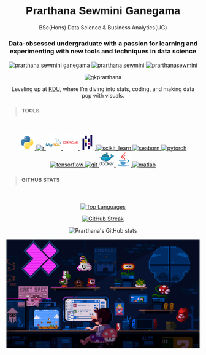 <div align=center>
<h1 style="font-family: 'Arial'">Prarthana Sewmini Ganegama</h1>
<p>BSc(Hons) Data Science & Business Analytics(UG)</p>


<h3 align="center">Data-obsessed undergraduate with a passion for learning and experimenting with new tools and techniques in data science</h3>
<p align="center">
<a href="https://linkedin.com/in/prarthana sewmini ganegama" target="blank"><img align="center" src="https://raw.githubusercontent.com/rahuldkjain/github-profile-readme-generator/master/src/images/icons/Social/linked-in-alt.svg" alt="prarthana sewmini ganegama" height="30" width="40" /></a>
<a href="https://fb.com/prarthana sewmini" target="blank"><img align="center" src="https://raw.githubusercontent.com/rahuldkjain/github-profile-readme-generator/master/src/images/icons/Social/facebook.svg" alt="prarthana sewmini" height="30" width="40" /></a>
<a href="https://www.kaggle.com/gkprarthanasewmini" target="blank"><img align="center" src="https://www.kaggle.com/static/images/site-logo.svg" alt="prarthanasewmini" height="30" width="40" /></a>
</p>

<p align="center"> <img src="https://komarev.com/ghpvc/?username=gkprarthana&label=Profile%20views&color=0e75b6&style=flat" alt="gkprarthana" /> </p>

<!--<img src="https://github.com/GKPrarthana/GKPrarthana/blob/main/girlcodeGIF.gif?raw=true" width="200" height="175"/>-->

<p>
  Leveling up at <a href="https://www.kdu.ac.lk/" target="_blank">KDU</a>, where I’m diving into stats, coding, and making data pop with visuals.
</p>



<div align=left>

> ### <sup> TOOLS </sup>
<br/>

<p align="center">
  <a href="https://www.python.org" target="_blank" rel="noreferrer">
    <img src="https://raw.githubusercontent.com/devicons/devicon/master/icons/python/python-original.svg" alt="python" width="40" height="40"/>
  </a>
  <a href="https://www.r-project.org/" target="_blank" rel="noreferrer">
    <img src="https://www.r-project.org/logo/Rlogo.svg" alt="r" width="40" height="40"/>
  </a>
  <a href="https://www.mysql.com/" target="_blank" rel="noreferrer">
    <img src="https://raw.githubusercontent.com/devicons/devicon/master/icons/mysql/mysql-original-wordmark.svg" alt="mysql" width="40" height="40"/>
  </a>
  <a href="https://www.oracle.com/" target="_blank" rel="noreferrer">
    <img src="https://raw.githubusercontent.com/devicons/devicon/master/icons/oracle/oracle-original.svg" alt="oracle" width="40" height="40"/>
  </a>
  <a href="https://pandas.pydata.org/" target="_blank" rel="noreferrer">
    <img src="https://raw.githubusercontent.com/devicons/devicon/2ae2a900d2f041da66e950e4d48052658d850630/icons/pandas/pandas-original.svg" alt="pandas" width="40" height="40"/>
  </a>
  <a href="https://scikit-learn.org/" target="_blank" rel="noreferrer">
    <img src="https://upload.wikimedia.org/wikipedia/commons/0/05/Scikit_learn_logo_small.svg" alt="scikit_learn" width="40" height="40"/>
  </a>
  <a href="https://seaborn.pydata.org/" target="_blank" rel="noreferrer">
    <img src="https://seaborn.pydata.org/_images/logo-mark-lightbg.svg" alt="seaborn" width="40" height="40"/>
  </a>
  <a href="https://pytorch.org/" target="_blank" rel="noreferrer">
    <img src="https://www.vectorlogo.zone/logos/pytorch/pytorch-icon.svg" alt="pytorch" width="40" height="40"/>
  </a>
  <a href="https://www.tensorflow.org" target="_blank" rel="noreferrer">
    <img src="https://www.vectorlogo.zone/logos/tensorflow/tensorflow-icon.svg" alt="tensorflow" width="40" height="40"/>
  </a>
  <a href="https://git-scm.com/" target="_blank" rel="noreferrer">
    <img src="https://www.vectorlogo.zone/logos/git-scm/git-scm-icon.svg" alt="git" width="40" height="40"/>
  </a>
  <a href="https://www.docker.com/" target="_blank" rel="noreferrer">
    <img src="https://raw.githubusercontent.com/devicons/devicon/master/icons/docker/docker-original-wordmark.svg" alt="docker" width="40" height="40"/>
  </a>
  <a href="https://www.java.com" target="_blank" rel="noreferrer">
    <img src="https://raw.githubusercontent.com/devicons/devicon/master/icons/java/java-original.svg" alt="java" width="40" height="40"/>
  </a>
  <a href="https://www.mathworks.com/" target="_blank" rel="noreferrer">
    <img src="https://upload.wikimedia.org/wikipedia/commons/2/21/Matlab_Logo.png" alt="matlab" width="40" height="40"/>
  </a>
</p>


</div>

<div align=left>

> ### <sup> GITHUB STATS </sup>
<br/>
</div>

[![Top Languages](https://github-readme-stats.vercel.app/api/top-langs/?username=gkprarthana&layout=compact&theme=transparent)](https://github.com/gkpsewmini/github-readme-stats)

[![GitHub Streak](https://streak-stats.demolab.com/?user=gkprarthana&theme=transparent)](https://git.io/streak-stats)

![Prarthana's GitHub stats](https://github-readme-stats.vercel.app/api?username=GKPrarthana&show_icons=true&bg_color=00000000)

</div>

<img src="https://github.com/GKPrarthana/GKPrarthana/blob/main/marioGIF.gif?raw=true"/>
